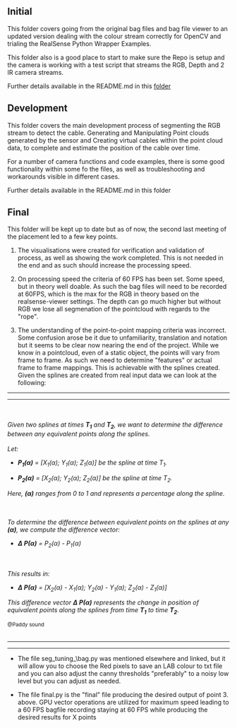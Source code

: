 ## Initial

This folder covers going from the original bag files and bag file viewer to an updated version dealing with the colour stream correctly for OpenCV and trialing the RealSense Python Wrapper Examples.

This folder also is a good place to start to make sure the Repo is setup and the camera is working with a test script that streams the RGB, Depth and 2 IR camera streams.

Further details available in the README.md in this [folder](https://github.com/Ben-Bartlett/RS_LDO/tree/main/Code/Initial)



## Development

This folder covers the main development process of segmenting the RGB stream to detect the cable. Generating and Manipulating Point clouds generated by the sensor and Creating virtual cables within the point cloud data, to complete and estimate the position of the cable over time. 

For a number of camera functions and code examples, there is some good functionality within some fo the files, as well as troubleshooting and workarounds visible in different cases. 


Further details available in the README.md in this folder



## Final

This folder will be kept up to date but as of now, the second last meeting of the placement led to a few key points.

1. The visualisations were created for verification and validation of process, as well as showing the work completed. This is not needed in the end and as such should increase the processing speed. 

2. On processing speed the criteria of 60 FPS has been set. Some speed, but in theory well doable. As such the bag files will need to be recorded at 60FPS, which is the max for the RGB in theory based on the realsense-viewer settings. The depth can go much higher but without RGB we lose all segmenation of the pointcloud with regards to the "rope".

3. The understanding of the point-to-point mapping criteria was incorrect. Some confusion arose be it due to unfamiliarity, translation and notation but it seems to be clear now nearing the end of the project. While we know in a pointcloud, even of a static object, the points will vary from frame to frame. As such we need to determine "features" or actual frame to frame mappings. This is achievable with the splines created. Given the splines are created from real input data we can look at the following:

___________
___________
<br></br>
*Given two splines at times **T<sub>1</sub>** and **T<sub>2</sub>**, we want to determine the difference between any equivalent points along the splines. <br></br>
Let:*

   - ***P<sub>1</sub>(&alpha;)** = [X<sub>1</sub>(&alpha;); Y<sub>1</sub>(&alpha;); Z<sub>1</sub>(&alpha;)] be the spline at time T<sub>1</sub>.*

   - ***P<sub>2</sub>(&alpha;)** = [X<sub>2</sub>(&alpha;); Y<sub>2</sub>(&alpha;); Z<sub>2</sub>(&alpha;)] be the spline at time T<sub>2</sub>.*

*Here, **(&alpha;)** ranges from 0 to 1 and represents a percentage along the spline.*

<br></br>
*To determine the difference between equivalent points on the splines at any **(&alpha;)**, we compute the difference vector:*

   - ***&Delta; P(&alpha;)** = P<sub>2</sub>(&alpha;) - P<sub>1</sub>(&alpha;)*

<br></br>
*This results in:*

   - ***&Delta; P(&alpha;)** = [X<sub>2</sub>(&alpha;) - X<sub>1</sub>(&alpha;); Y<sub>2</sub>(&alpha;) - Y<sub>1</sub>(&alpha;); Z<sub>2</sub>(&alpha;) - Z<sub>1</sub>(&alpha;)]*

*This difference vector **&Delta; P(&alpha;)** represents the change in position of equivalent points along the splines from time **T<sub>1</sub>** to time **T<sub>2</sub>**.*



<sub>@Paddy sound</sub>
<br></br>
______________
______________

- The file seg\_tuning_\bag.py was mentioned elsewhere and linked, but it will allow you to choose the Red pixels to save an LAB colour to txt file and you can also adjust the canny thresholds "preferably" to a noisy low level but you can adjust as needed. 

- The file final.py is the "final" file producing the desired output of point 3. above. GPU vector operations are utilized for maximum speed leading to a 60 FPS bagfile recording staying at 60 FPS while producing the desired results for X points

